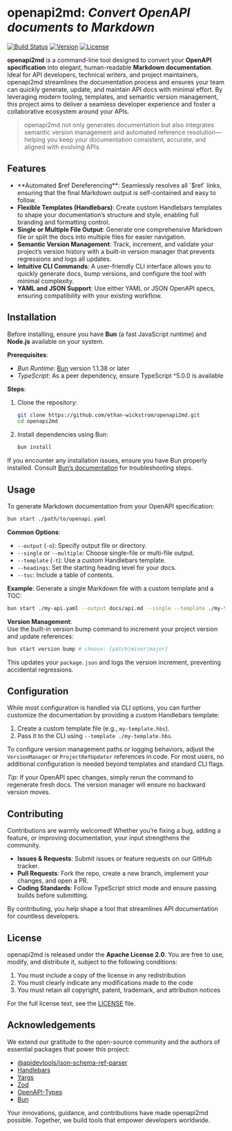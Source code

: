 # **openapi2md**: *Convert OpenAPI documents to Markdown*

[![Build Status](https://img.shields.io/badge/build-passing-brightgreen)](#) [![Version](https://img.shields.io/badge/version-0.0.1-blue)](#) [![License](https://img.shields.io/badge/license-Apache%202.0-blue)](#)

**openapi2md** is a command-line tool designed to convert your **OpenAPI specification** into elegant, human-readable **Markdown documentation**. Ideal for API developers, technical writers, and project maintainers, openapi2md streamlines the documentation process and ensures your team can quickly generate, update, and maintain API docs with minimal effort. By leveraging modern tooling, templates, and semantic version management, this project aims to deliver a seamless developer experience and foster a collaborative ecosystem around your APIs.

> openapi2md not only generates documentation but also integrates semantic version management and automated reference resolution—helping you keep your documentation consistent, accurate, and aligned with evolving APIs.

## Features

- **Automated $ref Dereferencing**: Seamlessly resolves all `$ref` links, ensuring that the final Markdown output is self-contained and easy to follow.
- **Flexible Templates (Handlebars)**: Create custom Handlebars templates to shape your documentation’s structure and style, enabling full branding and formatting control.
- **Single or Multiple File Output**: Generate one comprehensive Markdown file or split the docs into multiple files for easier navigation.
- **Semantic Version Management**: Track, increment, and validate your project’s version history with a built-in version manager that prevents regressions and logs all updates.
- **Intuitive CLI Commands**: A user-friendly CLI interface allows you to quickly generate docs, bump versions, and configure the tool with minimal complexity.
- **YAML and JSON Support**: Use either YAML or JSON OpenAPI specs, ensuring compatibility with your existing workflow.

## Installation

Before installing, ensure you have **Bun** (a fast JavaScript runtime) and **Node.js** available on your system.

**Prerequisites**:  

- *Bun Runtime*: [Bun](https://bun.sh) version 1.1.38 or later
- *TypeScript*: As a peer dependency, ensure TypeScript ^5.0.0 is available

**Steps**:

1. Clone the repository:

   ```bash
   git clone https://github.com/ethan-wickstrom/openapi2md.git
   cd openapi2md
   ```

2. Install dependencies using Bun:

   ```bash
   bun install
   ```

If you encounter any installation issues, ensure you have Bun properly installed. Consult [Bun’s documentation](https://bun.sh/docs) for troubleshooting steps.

## Usage

To generate Markdown documentation from your OpenAPI specification:

```bash
bun start ./path/to/openapi.yaml
```

**Common Options**:

- `--output` (`-o`): Specify output file or directory.
- `--single` or `--multiple`: Choose single-file or multi-file output.
- `--template` (`-t`): Use a custom Handlebars template.
- `--headings`: Set the starting heading level for your docs.
- `--toc`: Include a table of contents.

**Example**: Generate a single Markdown file with a custom template and a TOC:

```bash
bun start ./my-api.yaml --output docs/api.md --single --template ./my-template.hbs --toc
```

**Version Management**:  
Use the built-in version bump command to increment your project version and update references:

```bash
bun start version bump # choose: [patch|minor|major]
```

This updates your `package.json` and logs the version increment, preventing accidental regressions.

## Configuration

While most configuration is handled via CLI options, you can further customize the documentation by providing a custom Handlebars template:

1. Create a custom template file (e.g., `my-template.hbs`).
2. Pass it to the CLI using `--template ./my-template.hbs`.

To configure version management paths or logging behaviors, adjust the `VersionManager` or `ProjectRefUpdater` references in code. For most users, no additional configuration is needed beyond templates and standard CLI flags.

*Tip*: If your OpenAPI spec changes, simply rerun the command to regenerate fresh docs. The version manager will ensure no backward version moves.

## Contributing

Contributions are warmly welcomed! Whether you’re fixing a bug, adding a feature, or improving documentation, your input strengthens the community.

- **Issues & Requests**: Submit issues or feature requests on our GitHub tracker.
- **Pull Requests**: Fork the repo, create a new branch, implement your changes, and open a PR.
- **Coding Standards**: Follow TypeScript strict mode and ensure passing builds before submitting.

By contributing, you help shape a tool that streamlines API documentation for countless developers.

## License

openapi2md is released under the **Apache License 2.0**. You are free to use, modify, and distribute it, subject to the following conditions:

1. You must include a copy of the license in any redistribution
2. You must clearly indicate any modifications made to the code
3. You must retain all copyright, patent, trademark, and attribution notices

For the full license text, see the [LICENSE](./LICENSE) file.

## Acknowledgements

We extend our gratitude to the open-source community and the authors of essential packages that power this project:

- [@apidevtools/json-schema-ref-parser](https://github.com/APIDevTools/json-schema-ref-parser)
- [Handlebars](https://handlebarsjs.com/)
- [Yargs](https://yargs.js.org/)
- [Zod](https://github.com/colinhacks/zod)
- [OpenAPI-Types](https://www.npmjs.com/package/openapi-types)
- [Bun](https://bun.sh)

Your innovations, guidance, and contributions have made openapi2md possible. Together, we build tools that empower developers worldwide.
